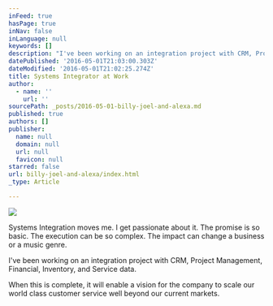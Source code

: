```yaml
---
inFeed: true
hasPage: true
inNav: false
inLanguage: null
keywords: []
description: "I've been working on an integration project with CRM, Project Management, Financial, Inventory, and Service data."
datePublished: '2016-05-01T21:03:00.303Z'
dateModified: '2016-05-01T21:02:25.274Z'
title: Systems Integrator at Work
author:
  - name: ''
    url: ''
sourcePath: _posts/2016-05-01-billy-joel-and-alexa.md
published: true
authors: []
publisher:
  name: null
  domain: null
  url: null
  favicon: null
starred: false
url: billy-joel-and-alexa/index.html
_type: Article

---
```

![](https://the-grid-user-content.s3-us-west-2.amazonaws.com/698113a8-9acc-4f9a-9f54-4293a52dfe93.jpg)

Systems Integration moves me. I get passionate about it. The promise is so basic. The execution can be so complex. The impact can change a business or a music genre.

I've been working on an integration project with CRM, Project Management, Financial, Inventory, and Service data.

When this is complete, it will enable a vision for the company to scale our world class customer service well beyond our current markets.
